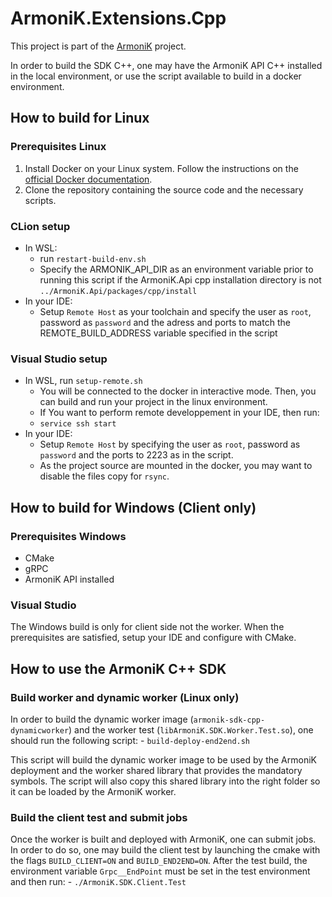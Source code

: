 # ArmoniK.Extensions.Cpp

This project is part of the [ArmoniK](https://github.com/aneoconsulting/ArmoniK) project.

In order to build the SDK C++, one may have the ArmoniK API C++ installed in the local environment, or use the script available to build in a docker environment.

## How to build for Linux

### Prerequisites Linux

1. Install Docker on your Linux system. Follow the instructions on the [official Docker documentation](https://docs.docker.com/engine/install/).
2. Clone the repository containing the source code and the necessary scripts.

### CLion setup

- In WSL:
  - run ```restart-build-env.sh```
  - Specify the ARMONIK_API_DIR as an environment variable prior to running this script if the ArmoniK.Api cpp installation directory is not ```../ArmoniK.Api/packages/cpp/install```
- In your IDE:
  - Setup ``Remote Host`` as your toolchain and specify the user as ``root``, password as ``password`` and the adress and ports to match the REMOTE_BUILD_ADDRESS variable specified in the script

### Visual Studio setup

- In WSL, run ```setup-remote.sh```
  - You will be connected to the docker in interactive mode. Then, you can build and run your project in the linux environment.
  - If You want to perform remote developpement in your IDE, then run:
  - ```service ssh start```
- In your IDE:
  - Setup ``Remote Host`` by specifying the user as ``root``, password as ``password`` and the ports to 2223 as in the script.
  - As the project source are mounted in the docker, you may want to disable the files copy for ``rsync``.

## How to build for Windows (Client only)

### Prerequisites Windows

- CMake
- gRPC
- ArmoniK API installed

### Visual Studio

The Windows build is only for client side not the worker. When the prerequisites are satisfied, setup your IDE and configure with CMake.

## How to use the ArmoniK C++ SDK

### Build worker and dynamic worker (Linux only)

In order to build the dynamic worker image (```armonik-sdk-cpp-dynamicworker```) and the worker test (```libArmoniK.SDK.Worker.Test.so```), one should run the following script:
    - ```build-deploy-end2end.sh```

This script will build the dynamic worker image to be used by the ArmoniK deployment and the worker shared library that provides the mandatory symbols. The script will also copy this shared library into the right folder so it can be loaded by the ArmoniK worker.

### Build the client test and submit jobs

Once the worker is built and deployed with ArmoniK, one can submit jobs. In order to do so, one may build the client test by launching the cmake with the flags ```BUILD_CLIENT=ON``` and ```BUILD_END2END=ON```. After the test build, the environment variable ```Grpc__EndPoint``` must be set in the test environment and then run:
    - ```./ArmoniK.SDK.Client.Test```
